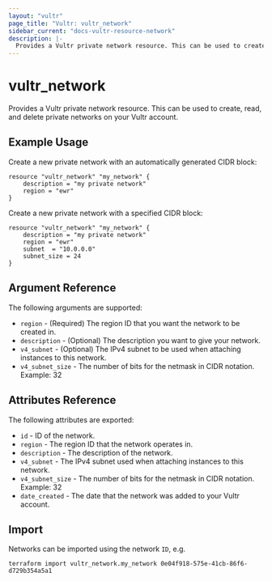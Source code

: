 ```yaml
---
layout: "vultr"
page_title: "Vultr: vultr_network"
sidebar_current: "docs-vultr-resource-network"
description: |-
  Provides a Vultr private network resource. This can be used to create, read, and delete private networks on your Vultr account.
---
```


# vultr_network

Provides a Vultr private network resource. This can be used to create, read, and delete private networks on your Vultr account.

## Example Usage

Create a new private network with an automatically generated CIDR block:

```hcl
resource "vultr_network" "my_network" {
	description = "my private network"
	region = "ewr"
}
```

Create a new private network with a specified CIDR block:

```hcl
resource "vultr_network" "my_network" {
	description = "my private network"
	region = "ewr"
	subnet  = "10.0.0.0"
	subnet_size = 24
}
```

## Argument Reference

The following arguments are supported:

* `region` - (Required) The region ID that you want the network to be created in.
* `description` - (Optional) The description you want to give your network.
* `v4_subnet` - (Optional) The IPv4 subnet to be used when attaching instances to this network.
* `v4_subnet_size` - The number of bits for the netmask in CIDR notation. Example: 32

## Attributes Reference

The following attributes are exported:

* `id` - ID of the network.
* `region` - The region ID that the network operates in.
* `description` - The description of the network.
* `v4_subnet` - The IPv4 subnet used when attaching instances to this network.
* `v4_subnet_size` - The number of bits for the netmask in CIDR notation. Example: 32
* `date_created` - The date that the network was added to your Vultr account.

## Import

Networks can be imported using the network `ID`, e.g.

```
terraform import vultr_network.my_network 0e04f918-575e-41cb-86f6-d729b354a5a1
```